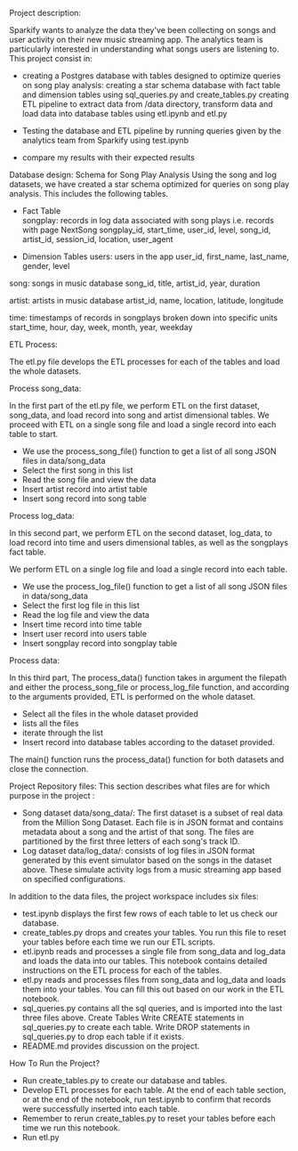 Project description:

Sparkify wants to analyze the data they've been collecting on songs and user activity on their new music streaming app. 
The analytics team is particularly interested in understanding what songs users are listening to.
This project consist in:

- creating a Postgres database with tables designed to optimize queries on song play analysis:
  creating a star schema database with fact table and dimension tables using sql_queries.py and create_tables.py 
  creating ETL pipeline to extract data from /data directory, transform data and load data into database tables using etl.ipynb and etl.py
   
- Testing the database and ETL pipeline by running queries given by the analytics team from Sparkify using test.ipynb

- compare my results with their expected results

Database design:
Schema for Song Play Analysis
Using the song and log datasets, we have created a star schema optimized for queries on song play analysis. This includes the following tables.

- Fact Table  
songplay: records in log data associated with song plays i.e. records with page NextSong
songplay_id, start_time, user_id, level, song_id, artist_id, session_id, location, user_agent
  
- Dimension Tables
users: users in the app
user_id, first_name, last_name, gender, level

song: songs in music database
song_id, title, artist_id, year, duration

artist: artists in music database
artist_id, name, location, latitude, longitude
  
time: timestamps of records in songplays broken down into specific units
start_time, hour, day, week, month, year, weekday


ETL Process:

The etl.py file develops the ETL processes for each of the tables and load the whole datasets.

Process song_data:

In the first part of the etl.py file, we perform ETL on the first dataset, song_data, and load record into song and artist dimensional tables.
We proceed with  ETL on a single song file and load a single record into each table to start.

- We use the process_song_file() function to get a list of all song JSON files in data/song_data
- Select the first song in this list
- Read the song file and view the data 
- Insert artist record into artist table
- Insert song record into song table

Process log_data:

In this second part, we perform ETL on the second dataset, log_data, to load record into time and users dimensional tables, as well as the songplays fact table.

We perform ETL on a single log file and load a single record into each table.

- We use the process_log_file() function to get a list of all song JSON files in data/song_data
- Select the first log file in this list
- Read the log file and view the data
- Insert time record into time table
- Insert user record into users table
- Insert songplay record into songplay table


Process data:

In this third part, 
The process_data() function takes in argument the filepath and either the process_song_file or process_log_file function, 
and according to the arguments provided, ETL is performed on the whole dataset.

- Select all the files in the whole dataset provided
- lists all the files 
- iterate through the list
- Insert record into database tables according to the dataset provided.


The main() function runs the process_data() function for both datasets and close the connection.


Project Repository files: This section describes what files are for which purpose in the project :

- Song dataset data/song_data/:
The first dataset  is a subset of real data from the Million Song Dataset. Each file is in JSON format and contains metadata about a song and the artist of that song. The files are partitioned by the first three letters of each song's track ID. 
- Log dataset data/log_data/:
consists of log files in JSON format generated by this event simulator based on the songs in the dataset above. These simulate activity logs from a music streaming app based on specified configurations.

In addition to the data files, the project workspace includes six files:

- test.ipynb displays the first few rows of each table to let us check our database.
- create_tables.py drops and creates your tables. You run this file to reset your tables before each time we run our ETL scripts.
- etl.ipynb reads and processes a single file from song_data and log_data and loads the data into our tables. This notebook contains detailed instructions on the ETL process for each of the      tables.
- etl.py reads and processes files from song_data and log_data and loads them into your tables. You can fill this out based on our work in the ETL notebook.
- sql_queries.py contains all the sql queries, and is imported into the last three files above.
   Create Tables
   Write CREATE statements in sql_queries.py to create each table.
   Write DROP statements in sql_queries.py to drop each table if it exists.
- README.md provides discussion on the project.


How To Run the Project?

- Run create_tables.py to create our database and tables.
- Develop ETL processes for each table. At the end of each table section, or at the end of the notebook, run test.ipynb to confirm that records were successfully inserted into each table.
- Remember to rerun create_tables.py to reset your tables before each time we run this notebook.
- Run etl.py 



